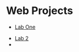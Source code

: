 <h1>Web Projects</h1>

<ul>
    <li><a href="lab1/index.html">Lab One</a></li>
</ul>


<ul>
    <li><a href="lab2/index.html" target="_blank">Lab 2</a><li>
</ul>